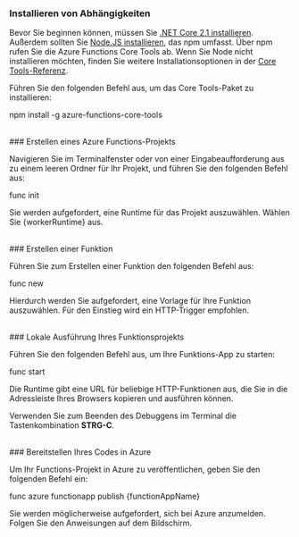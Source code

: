 ### Installieren von Abhängigkeiten

Bevor Sie beginnen können, müssen Sie <a href="https://go.microsoft.com/fwlink/?linkid=2016373" target="_blank">.NET Core 2.1 installieren</a>. Außerdem sollten Sie <a href="https://go.microsoft.com/fwlink/?linkid=2016195" target="_blank">Node.JS installieren</a>, das npm umfasst. Über npm rufen Sie die Azure Functions Core Tools ab. Wenn Sie Node nicht installieren möchten, finden Sie weitere Installationsoptionen in der <a href="https://go.microsoft.com/fwlink/?linkid=2016192" target="_blank">Core Tools-Referenz</a>.

Führen Sie den folgenden Befehl aus, um das Core Tools-Paket zu installieren:

<MarkdownHighlighter>npm install -g azure-functions-core-tools</MarkdownHighlighter>

<br/>
### Erstellen eines Azure Functions-Projekts

Navigieren Sie im Terminalfenster oder von einer Eingabeaufforderung aus zu einem leeren Ordner für Ihr Projekt, und führen Sie den folgenden Befehl aus:

<MarkdownHighlighter>func init</MarkdownHighlighter>

Sie werden aufgefordert, eine Runtime für das Projekt auszuwählen. Wählen Sie {workerRuntime} aus.

<br/>
### Erstellen einer Funktion

Führen Sie zum Erstellen einer Funktion den folgenden Befehl aus:

<MarkdownHighlighter>func new</MarkdownHighlighter>

Hierdurch werden Sie aufgefordert, eine Vorlage für Ihre Funktion auszuwählen. Für den Einstieg wird ein HTTP-Trigger empfohlen.

<br/>
### Lokale Ausführung Ihres Funktionsprojekts

Führen Sie den folgenden Befehl aus, um Ihre Funktions-App zu starten:

<MarkdownHighlighter>func start</MarkdownHighlighter>

Die Runtime gibt eine URL für beliebige HTTP-Funktionen aus, die Sie in die Adressleiste Ihres Browsers kopieren und ausführen können.

Verwenden Sie zum Beenden des Debuggens im Terminal die Tastenkombination **STRG-C**.

<br/>
### Bereitstellen Ihres Codes in Azure

Um Ihr Functions-Projekt in Azure zu veröffentlichen, geben Sie den folgenden Befehl ein:

<MarkdownHighlighter>func azure functionapp publish {functionAppName}</MarkdownHighlighter>

Sie werden möglicherweise aufgefordert, sich bei Azure anzumelden. Folgen Sie den Anweisungen auf dem Bildschirm.
